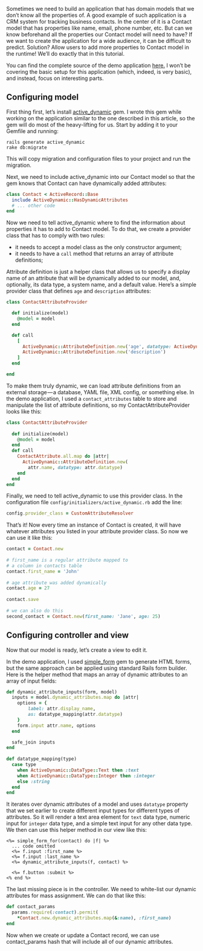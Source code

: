 Sometimes we need to build an application that has domain models that we don’t know all the properties of. A good example of such application is a CRM system for tracking business contacts. In the center of it is a Contact model that has properties like name, email, phone number, etc. But can we know beforehand all the properties our Contact model will need to have?  If we want to create the application for a wide audience, it can be difficult to predict. Solution? Allow users to add more properties to Contact model in the runtime! We’ll do exactly that in this tutorial.

You can find the complete source of the demo application [here.](https://github.com/koss-lebedev/active_dynamic_demo) I won’t be covering the basic setup for this application (which, indeed, is very basic), and instead, focus on interesting parts.

Configuring model
-----------------

First thing first, let’s install [active_dynamic](https://github.com/koss-lebedev/active_dynamic) gem. I wrote this gem while working on the application similar to the one described in this article, so the gem will do most of the heavy-lifting for us. Start by adding it to your Gemfile and running:

```shell
rails generate active_dynamic
rake db:migrate
```

This will copy migration and configuration files to your project and run the migration.

Next, we need to include active_dynamic into our Contact model so that the gem knows that Contact can have dynamically added attributes:

```ruby
class Contact < ActiveRecord::Base  
  include ActiveDynamic::HasDynamicAttributes
  # ... other code
end
```

Now we need to tell active_dynamic where to find the information about properties it has to add to Contact model. To do that, we create a provider class that has to comply with two rules:

- it needs to accept a model class as the only constructor argument;
- it needs to have a `call` method that returns an array of attribute definitions;

Attribute definition is just a helper class that allows us to specify a display name of an attribute that will be dynamically added to our model, and, optionally, its data type, a system name, and a default value. Here’s a simple provider class that defines `age` and `description` attributes:

```ruby
class ContactAttributeProvider

  def initialize(model)
    @model = model    
  end

  def call
    [
      ActiveDynamic::AttributeDefinition.new('age', datatype: ActiveDynamic::DataType::Integer, default_value: 18),
      ActiveDynamic::AttributeDefinition.new('description')
    ]
  end

end
```

To make them truly dynamic, we can load attribute definitions from an external storage — a database, YAML file, XML config, or something else. In the demo application, I used a `contact_attributes` table to store and manipulate the list of attribute definitions, so my ContactAttributeProvider looks like this:

```ruby
class ContactAttributeProvider
  
  def initialize(model)    
    @model = model  
  end   
  def call    
    ContactAttribute.all.map do |attr|
      ActiveDynamic::AttributeDefinition.new(
        attr.name, datatype: attr.datatype)
    end 
  end
end
```

Finally, we need to tell active_dynamic to use this provider class. In the configuration file `config/initializers/active_dynamic.rb` add the line:

```ruby
config.provider_class = CustomAttributeResolver
```
That’s it! Now every time an instance of Contact is created, it will have whatever attributes you listed in your attribute provider class. So now we can use it like this:

```ruby
contact = Contact.new
 
# first_name is a regular attribute mapped to 
# a column in contacts table
contact.first_name = 'John'
 
# age attribute was added dynamically
contact.age = 27
 
contact.save
 
# we can also do this
second_contact = Contact.new(first_name: 'Jane', age: 25)
```

Configuring controller and view
-------------------------------

Now that our model is ready, let’s create a view to edit it.

In the demo application, I used [simple_form](https://github.com/plataformatec/simple_form) gem to generate HTML forms, but the same approach can be applied using standard  Rails form builder. Here is the helper method that maps an array of dynamic attributes to an array of input fields:

```ruby
def dynamic_attribute_inputs(form, model)
  inputs = model.dynamic_attributes.map do |attr|
    options = {
        label: attr.display_name,
        as: datatype_mapping(attr.datatype)
    }
    form.input attr.name, options
  end

  safe_join inputs
end
 
def datatype_mapping(type)
  case type
    when ActiveDynamic::DataType::Text then :text
    when ActiveDynamic::DataType::Integer then :integer
    else :string
  end
end
```

It iterates over dynamic attributes of a model and uses `datatype` property that we set earlier to create different input types for different types of attributes. So it will render a text area element for `text` data type, numeric input for `integer` data type, and a simple text input for any other data type. We then can use this helper method in our view like this:

```erb
<%= simple_form_for(contact) do |f| %>
  ... code omitted
  <%= f.input :first_name %>
  <%= f.input :last_name %>
  <%= dynamic_attribute_inputs(f, contact) %>
 
  <%= f.button :submit %>
<% end %>
```

The last missing piece is in the controller. We need to white-list our dynamic attributes for mass assignment. We can do that like this:

```ruby
def contact_params
  params.require(:contact).permit(
    *Contact.new.dynamic_attributes.map(&:name), :first_name)
end
```

Now when we create or update a Contact record, we can use contact_params hash that will include all of our dynamic attributes.


